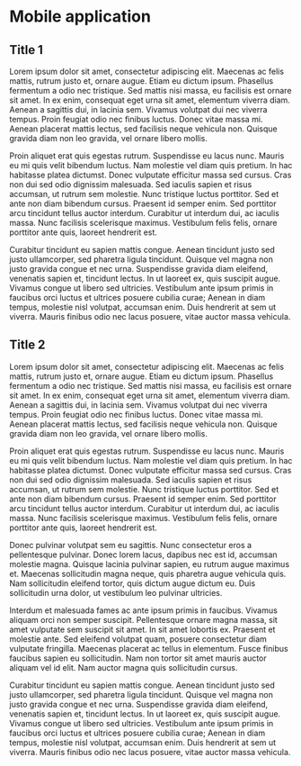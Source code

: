 # Mobile application

## Title 1

Lorem ipsum dolor sit amet, consectetur adipiscing elit. Maecenas ac felis mattis, rutrum justo et, ornare augue. Etiam eu dictum ipsum. Phasellus fermentum a odio nec tristique. Sed mattis nisi massa, eu facilisis est ornare sit amet. In ex enim, consequat eget urna sit amet, elementum viverra diam. Aenean a sagittis dui, in lacinia sem. Vivamus volutpat dui nec viverra tempus. Proin feugiat odio nec finibus luctus. Donec vitae massa mi. Aenean placerat mattis lectus, sed facilisis neque vehicula non. Quisque gravida diam non leo gravida, vel ornare libero mollis.

Proin aliquet erat quis egestas rutrum. Suspendisse eu lacus nunc. Mauris eu mi quis velit bibendum luctus. Nam molestie vel diam quis pretium. In hac habitasse platea dictumst. Donec vulputate efficitur massa sed cursus. Cras non dui sed odio dignissim malesuada. Sed iaculis sapien et risus accumsan, ut rutrum sem molestie. Nunc tristique luctus porttitor. Sed et ante non diam bibendum cursus. Praesent id semper enim. Sed porttitor arcu tincidunt tellus auctor interdum. Curabitur ut interdum dui, ac iaculis massa. Nunc facilisis scelerisque maximus. Vestibulum felis felis, ornare porttitor ante quis, laoreet hendrerit est.

Curabitur tincidunt eu sapien mattis congue. Aenean tincidunt justo sed justo ullamcorper, sed pharetra ligula tincidunt. Quisque vel magna non justo gravida congue et nec urna. Suspendisse gravida diam eleifend, venenatis sapien et, tincidunt lectus. In ut laoreet ex, quis suscipit augue. Vivamus congue ut libero sed ultricies. Vestibulum ante ipsum primis in faucibus orci luctus et ultrices posuere cubilia curae; Aenean in diam tempus, molestie nisl volutpat, accumsan enim. Duis hendrerit at sem ut viverra. Mauris finibus odio nec lacus posuere, vitae auctor massa vehicula.

## Title 2

Lorem ipsum dolor sit amet, consectetur adipiscing elit. Maecenas ac felis mattis, rutrum justo et, ornare augue. Etiam eu dictum ipsum. Phasellus fermentum a odio nec tristique. Sed mattis nisi massa, eu facilisis est ornare sit amet. In ex enim, consequat eget urna sit amet, elementum viverra diam. Aenean a sagittis dui, in lacinia sem. Vivamus volutpat dui nec viverra tempus. Proin feugiat odio nec finibus luctus. Donec vitae massa mi. Aenean placerat mattis lectus, sed facilisis neque vehicula non. Quisque gravida diam non leo gravida, vel ornare libero mollis.

Proin aliquet erat quis egestas rutrum. Suspendisse eu lacus nunc. Mauris eu mi quis velit bibendum luctus. Nam molestie vel diam quis pretium. In hac habitasse platea dictumst. Donec vulputate efficitur massa sed cursus. Cras non dui sed odio dignissim malesuada. Sed iaculis sapien et risus accumsan, ut rutrum sem molestie. Nunc tristique luctus porttitor. Sed et ante non diam bibendum cursus. Praesent id semper enim. Sed porttitor arcu tincidunt tellus auctor interdum. Curabitur ut interdum dui, ac iaculis massa. Nunc facilisis scelerisque maximus. Vestibulum felis felis, ornare porttitor ante quis, laoreet hendrerit est.

Donec pulvinar volutpat sem eu sagittis. Nunc consectetur eros a pellentesque pulvinar. Donec lorem lacus, dapibus nec est id, accumsan molestie magna. Quisque lacinia pulvinar sapien, eu rutrum augue maximus et. Maecenas sollicitudin magna neque, quis pharetra augue vehicula quis. Nam sollicitudin eleifend tortor, quis dictum augue dictum eu. Duis sollicitudin urna dolor, ut vestibulum leo pulvinar ultricies.

Interdum et malesuada fames ac ante ipsum primis in faucibus. Vivamus aliquam orci non semper suscipit. Pellentesque ornare magna massa, sit amet vulputate sem suscipit sit amet. In sit amet lobortis ex. Praesent et molestie ante. Sed eleifend volutpat quam, posuere consectetur diam vulputate fringilla. Maecenas placerat ac tellus in elementum. Fusce finibus faucibus sapien eu sollicitudin. Nam non tortor sit amet mauris auctor aliquam vel id elit. Nam auctor magna quis sollicitudin cursus.

Curabitur tincidunt eu sapien mattis congue. Aenean tincidunt justo sed justo ullamcorper, sed pharetra ligula tincidunt. Quisque vel magna non justo gravida congue et nec urna. Suspendisse gravida diam eleifend, venenatis sapien et, tincidunt lectus. In ut laoreet ex, quis suscipit augue. Vivamus congue ut libero sed ultricies. Vestibulum ante ipsum primis in faucibus orci luctus et ultrices posuere cubilia curae; Aenean in diam tempus, molestie nisl volutpat, accumsan enim. Duis hendrerit at sem ut viverra. Mauris finibus odio nec lacus posuere, vitae auctor massa vehicula.